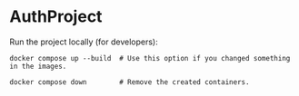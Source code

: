 # AuthProject

Run the project locally (for developers):

    docker compose up --build  # Use this option if you changed something in the images.

    docker compose down        # Remove the created containers.
